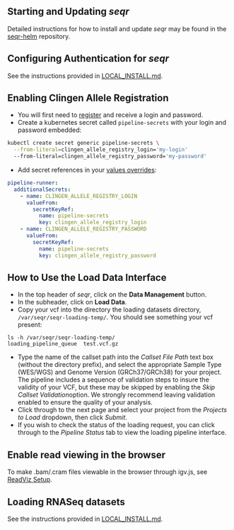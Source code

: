 ## Starting and Updating *seqr*

Detailed instructions for how to install and update *seqr* may be found in the [seqr-helm](https://github.com/broadinstitute/seqr-helm) repository. 

## Configuring Authentication for *seqr*

See the instructions provided in [LOCAL_INSTALL.md](LOCAL_INSTALL.md#configuring-authentication-for-seqr).

## Enabling Clingen Allele Registration
- You will first need to [register](https://reg.clinicalgenome.org/cg-prof/new) and receive a login and password.
- Create a kubernetes secret called `pipeline-secrets` with your login and password embedded:
```bash
kubectl create secret generic pipeline-secrets \
  --from-literal=clingen_allele_registry_login='my-login'
  --from-literal=clingen_allele_registry_password='my-password'
```
- Add secret references in your [values overrides](https://github.com/broadinstitute/seqr-helm?tab=readme-ov-file#valuesenvironment-overrides):
```yaml
pipeline-runner:
  additionalSecrets:
    - name: CLINGEN_ALLELE_REGISTRY_LOGIN
      valueFrom:
        secretKeyRef:
          name: pipeline-secrets
          key: clingen_allele_registry_login
    - name: CLINGEN_ALLELE_REGISTRY_PASSWORD
      valueFrom:
        secretKeyRef:
          name: pipeline-secrets
          key: clingen_allele_registry_password
```

## How to Use the Load Data Interface
- In the top header of *seqr*, click on the **Data Management** button.
- In the subheader, click on **Load Data**.
- Copy your vcf into the directory the loading datasets directory, `/var/seqr/seqr-loading-temp/`.  You should see something your vcf present:
```
ls -h /var/seqr/seqr-loading-temp/
loading_pipeline_queue  test.vcf.gz
```
- Type the name of the callset path into the *Callset File Path* text box (without the directory prefix), and select the appropriate Sample Type (WES/WGS) and Genome Version (GRCh37/GRCh38) for your project.  The pipeline includes a sequence of validation steps to insure the validity of your VCF, but these may be skipped by enabling the *Skip Callset Validation*option.  We strongly recommend leaving validation enabled to ensure the quality of your analysis.
- Click through to the next page and select your project from the *Projects to Load* dropdown, then click *Submit*.
- If you wish to check the status of the loading request, you can click through to the *Pipeline Status* tab to view the loading pipeline interface.

## Enable read viewing in the browser

To make .bam/.cram files viewable in the browser through igv.js, see [ReadViz Setup](READVIZ_SETUP.md).

## Loading RNASeq datasets

See the instructions provided in [LOCAL_INSTALL.md](LOCAL_INSTALL.md#configuring-authentication-for-seqr#loading-rnaseq-datasets).